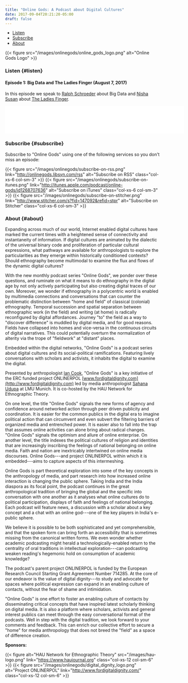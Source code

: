 ```yaml
---
title: "Online Gods: A Podcast about Digital Cultures"
date: 2017-09-04T20:21:20-05:00
draft: false
---
```


- [Listen](#listen)
- [Subscribe](#subscribe)
- [About](#about)

{{< figure src="/images/onlinegods/online_gods_logo.png" alt="Online Gods Logo" >}}

### Listen {#listen}

#### Episode 1: Big Data and The Ladies Finger (August 7, 2017)

In this episode we speak to [Ralph
Schroeder](https://www.oii.ox.ac.uk/people/ralph-schroeder/) about Big Data and
[Nisha Susan](http://theladiesfinger.com/author/nisha-susan/) about [The Ladies
Finger](http://theladiesfinger.com/).

<iframe style="border: none" src="//html5-player.libsyn.com/embed/destination/id/522466/height/90/width/582/theme/custom/autoplay/no/autonext/no/thumbnail/yes/preload/no/no_addthis/no/direction/backward/no-cache/true/render-playlist/no/custom-color/ffac26/" height="90" width="582" scrolling="no"  allowfullscreen webkitallowfullscreen mozallowfullscreen oallowfullscreen msallowfullscreen></iframe>

### Subscribe {#subscribe}

Subscribe to "Online Gods" using one of the following services so you don't
miss an episode:

<div class="row middle-xs center-xs">

{{< figure src="/images/onlinegods/subscribe-on-rss.png" link="http://onlinegods.libsyn.com/rss" alt="Subscribe on RSS" class="col-xs-6 col-sm-3" >}}
{{< figure src="/images/onlinegods/subscribe-on-itunes.png" link="http://itunes.apple.com/podcast/online-gods/id1268707636" alt="Subscribe on iTunes" class="col-xs-6 col-sm-3" >}}
{{< figure src="/images/onlinegods/subscribe-on-stitcher.png" link="http://www.stitcher.com/s?fid=147092&refid=stpr" alt="Subscribe on Stitcher" class="col-xs-6 col-sm-3" >}}

</div>

### About {#about}

Expanding across much of our world, Internet enabled digital cultures have
marked the current times with a heightened sense of connectivity and
instantaneity of information. If digital cultures are animated by the dialectic
of the universal binary code and proliferation of particular cultural
expressions, what pathways are available for anthropologists to explore the
particularities as they emerge within historically conditioned contexts? Should
ethnography become multimodal to examine the flux and flows of the dynamic
digital cultures?

With the new monthly podcast series "Online Gods", we ponder over these
questions, and ruminate on what it means to do ethnography in the digital age
by not only actively participating but also creating digital traces of our own.
Moreover, we wonder if ethnography in a polycentric world is enabled by
multimedia connections and conversations that can counter the problematic
distinction between "home and field" of classical (colonial) ethnography.
Temporal succession and spatial separation between ethnographic work (in the
field) and writing (at home) is radically reconfigured by digital affordances.
Journey "to" the field as a way to "discover difference" is muddled by digital
media, and for good reasons. Fields have collapsed into homes and vice-versa in
the continuous circuits of digital narratives. This could potentially overturn
the normalization of alterity via the trope of "fieldwork" at "distant" places.

Embedded within the digital networks, "Online Gods" is a podcast series about
digital cultures and its social-political ramifications. Featuring lively
conversations with scholars and activists, it inhabits the digital to examine
the digital.

Presented by anthropologist [Ian Cook](https://cmds.ceu.edu/ian-m-cook),
"Online Gods" is a key initiative of the ERC funded project ONLINERPOL
[www.fordigitaldignity.com](http://www.fordigitaldignity.com) led by media
anthropologist [Sahana
Udupa](http://www.en.ethnologie.uni-muenchen.de/staff/professors/udupa/index.html)
at LMU Munich. It is co-hosted by the HAU Network for Ethnographic Theory.

On one level, the title "Online Gods" signals the new forms of agency and
confidence around networked action through peer driven publicity and
coordination. It is easier for the common publics in the digital era to imagine
political action that can circumvent and even subvert the filtering barriers of
organized media and entrenched power. It is easier also to fall into the trap
that assumes online activities can alone bring about radical changes. "Online
Gods" signals the optimism and allure of online enterprise. On another level,
the title indexes the political cultures of religion and identities that are
increasingly inscribing the feelings of national belonging on online media.
Faith and nation are inextricably intertwined on online media discourses.
Online Gods---and project ONLINERPOL within which it is embedded---aims to
capture aspects of this intermeshing.

Online Gods is part theoretical exploration into some of the key concepts in
the anthropology of media, and part research into how increased online
interaction is changing the public sphere. Taking India and the India diaspora
as its focal point, the podcast continues in the great anthropological
tradition of bringing the global and the specific into conversation with one
another as it analyses what online cultures do to political participation,
displays of faith and feelings of national belonging. Each podcast will feature
news, a discussion with a scholar about a key concept and a chat with an online
god---one of the key players in India's e-public sphere.

We believe it is possible to be both sophisticated and yet comprehensible, and
that the spoken form can bring forth an accessibility that is sometimes missing
from the canonical written forms. We even wonder whether academic podcasting
might herald a technologically-enabled return to the centrality of oral
traditions in intellectual exploration---can podcasting weaken reading's
hegemonic hold on consumption of academic knowledge?

The podcast's parent project ONLINERPOL is funded by the European Research
Council Starting Grant Agreement Number 714285. At the core of our endeavor is
the value of digital dignity---to study and advocate for spaces where political
expression can expand in an enabling culture of contacts, without the fear of
shame and intimidation.

"Online Gods" is one effort to foster an enabling culture of contacts by
disseminating critical concepts that have inspired latest scholarly thinking on
digital media. It is also a platform where scholars, activists and general
interest publics can meet through the easy conversational format of the
podcasts. Well in step with the digital tradition, we look forward to your
comments and feedback. This can enrich our collective effort to secure a "home"
for media anthropology that does not breed the "field" as a space of difference
creation.

**Sponsors:**

<div class="row middle-xs center-xs">

{{< figure alt="HAU Network for Ethnographic Theory" src="/images/hau-logo.png" link="https://www.haujournal.org" class="col-xs-12 col-sm-6" >}}
{{< figure src="/images/onlinegods/digital_dignity_logo.png" alt="Project ONLINERPOL" link="http://www.fordigitaldignity.com/" class="col-xs-12 col-sm-6" >}}

</div>

